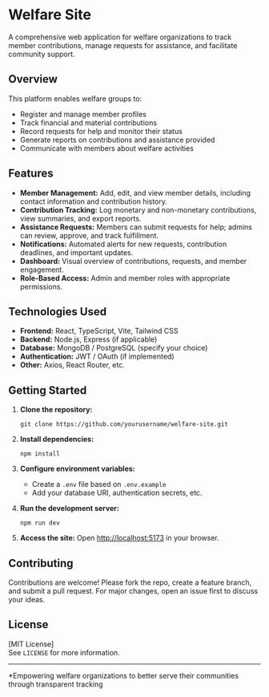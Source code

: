 # Welfare Site

A comprehensive web application for welfare organizations to track member contributions, manage requests for assistance, and facilitate community support.

## Overview

This platform enables welfare groups to:
- Register and manage member profiles
- Track financial and material contributions
- Record requests for help and monitor their status
- Generate reports on contributions and assistance provided
- Communicate with members about welfare activities

## Features

- **Member Management:** Add, edit, and view member details, including contact information and contribution history.
- **Contribution Tracking:** Log monetary and non-monetary contributions, view summaries, and export reports.
- **Assistance Requests:** Members can submit requests for help; admins can review, approve, and track fulfillment.
- **Notifications:** Automated alerts for new requests, contribution deadlines, and important updates.
- **Dashboard:** Visual overview of contributions, requests, and member engagement.
- **Role-Based Access:** Admin and member roles with appropriate permissions.

## Technologies Used

- **Frontend:** React, TypeScript, Vite, Tailwind CSS
- **Backend:** Node.js, Express (if applicable)
- **Database:** MongoDB / PostgreSQL (specify your choice)
- **Authentication:** JWT / OAuth (if implemented)
- **Other:** Axios, React Router, etc.

## Getting Started

1. **Clone the repository:**
   ```
   git clone https://github.com/yourusername/welfare-site.git
   ```

2. **Install dependencies:**
   ```
   npm install
   ```

3. **Configure environment variables:**
   - Create a `.env` file based on `.env.example`
   - Add your database URI, authentication secrets, etc.

4. **Run the development server:**
   ```
   npm run dev
   ```

5. **Access the site:**
   Open [http://localhost:5173](http://localhost:5173) in your browser.

## Contributing

Contributions are welcome! Please fork the repo, create a feature branch, and submit a pull request. For major changes, open an issue first to discuss your ideas.

## License

[MIT License]  
See `LICENSE` for more information.

---

*Empowering welfare organizations to better serve their communities through transparent tracking
